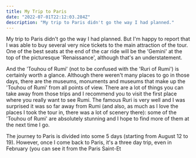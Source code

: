```yaml
---
title: My Trip to Paris
date: "2022-07-01T22:12:03.284Z"
description: "My trip to Paris didn't go the way I had planned."
---
```


My trip to Paris didn't go the way I had planned. But I'm happy to report that I was able to buy several very nice tickets to the main attraction of the tour. One of the best seats at the end of the car ride will be the 'Gemini' at the top of the picturesque 'Renaissance', although that's an understatement.

And the 'Touhou of Rumi' (not to be confused with the 'Ruri of Rumi') is certainly worth a glance. Although there weren't many places to go in those days, there are the museums, monuments and museums that make up the 'Touhou of Rumi' from all points of view. There are a lot of things you can take away from those trips and I recommend you to visit the first place where you really want to see Rumi. The famous Ruri is very well and I was surprised it was so far away from Rumi (and also, as much as I love the places I took the tour in, there was a lot of scenery there): some of the 'Touhou of Rumi' are absolutely stunning and I hope to find more of them at the next time I go.

The journey to Paris is divided into some 5 days (starting from August 12 to 19). However, once I come back to Paris, it's a three day trip, even in February (you can see it from the Paris Saint-Et
